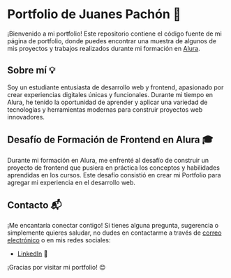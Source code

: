 # Portfolio de Juanes Pachón 🚀

¡Bienvenido a mi portfolio! Este repositorio contiene el código fuente de mi página de portfolio, donde puedes encontrar una muestra de algunos de mis proyectos y trabajos realizados durante mi formación en [Alura](https://www.alura.com.br/).

## Sobre mí 💡
Soy un estudiante entusiasta de desarrollo web y frontend, apasionado por crear experiencias digitales únicas y funcionales. Durante mi tiempo en Alura, he tenido la oportunidad de aprender y aplicar una variedad de tecnologías y herramientas modernas para construir proyectos web innovadores.

## Desafío de Formación de Frontend en Alura 🎓
Durante mi formación en Alura, me enfrenté al desafío de construir un proyecto de frontend que pusiera en práctica los conceptos y habilidades aprendidas en los cursos. Este desafío consistió en crear mi Portfolio para agregar mi experiencia en el desarrollo web.


## Contacto 📬
¡Me encantaría conectar contigo! Si tienes alguna pregunta, sugerencia o simplemente quieres saludar, no dudes en contactarme a través de [correo electrónico](juanespachon1203@gmail.com) o en mis redes sociales:

- [LinkedIn](www.linkedin.com/in/juanes-pachon) 🔗

¡Gracias por visitar mi portfolio! 😊
